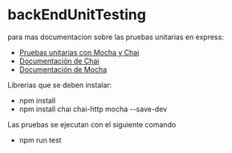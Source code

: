 # backEndUnitTesting

para mas documentacion sobre las pruebas unitarias en express:
- [Pruebas unitarias con Mocha y Chai](https://alexanderpaterson.com/posts/how-to-start-unit-testing-your-express-apps)
- [Documentación de Chai](https://www.chaijs.com/api/)
- [Documentación de Mocha](https://mochajs.org/)

Librerias que se deben instalar:
- npm install
- npm install chai chai-http mocha --save-dev


Las pruebas se ejecutan con el siguiente comando
- npm run test